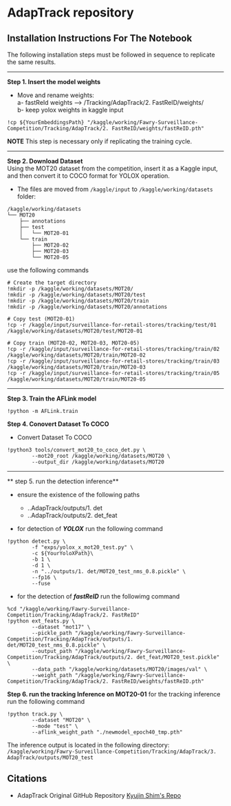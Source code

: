 # AdapTrack repository

## Installation Instructions For The Notebook

The following installation steps must be followed in sequence to replicate the same results.

---

**Step 1. Insert the model weights**  

- Move and rename weights:  
   a- fastReId weights --> /Tracking/AdapTrack/2. FastReID/weights/  
   b- keep yolox weights in kaggle input  

```shell
!cp ${YourEmbeddingsPath} "/kaggle/working/Fawry-Surveillance-Competition/Tracking/AdapTrack/2. FastReID/weights/fastReID.pth"
```

**NOTE** This step is necessary only if replicating the training cycle.

---

**Step 2. Download Dataset**  
Using the MOT20 dataset from the competition, insert it as a Kaggle input, and then convert it to COCO format for YOLOX operation.

- The files are moved from `/kaggle/input` to `/kaggle/working/datasets` folder:

```
/kaggle/working/datasets
└── MOT20
    ├── annotations
    ├── test
    │   └── MOT20-01
    └── train
        ├── MOT20-02
        ├── MOT20-03
        └── MOT20-05
```

use the following commands

``` shell
# Create the target directory
!mkdir -p /kaggle/working/datasets/MOT20/
!mkdir -p /kaggle/working/datasets/MOT20/test
!mkdir -p /kaggle/working/datasets/MOT20/train
!mkdir -p /kaggle/working/datasets/MOT20/annotations

# Copy test (MOT20-01)
!cp -r /kaggle/input/surveillance-for-retail-stores/tracking/test/01 /kaggle/working/datasets/MOT20/test/MOT20-01

# Copy train (MOT20-02, MOT20-03, MOT20-05)
!cp -r /kaggle/input/surveillance-for-retail-stores/tracking/train/02 /kaggle/working/datasets/MOT20/train/MOT20-02
!cp -r /kaggle/input/surveillance-for-retail-stores/tracking/train/03 /kaggle/working/datasets/MOT20/train/MOT20-03
!cp -r /kaggle/input/surveillance-for-retail-stores/tracking/train/05 /kaggle/working/datasets/MOT20/train/MOT20-05
```

---

**Step 3. Train the AFLink model**
```shell
!python -m AFLink.train
```

**Step 4. Conovert Dataset To COCO**

- Convert Dataset To COCO 

```shell
!python3 tools/convert_mot20_to_coco_det.py \
        --mot20_root /kaggle/working/datasets/MOT20 \
        --output_dir /kaggle/working/datasets/MOT20
```

---
** step 5. run the detection inference**
- ensure the existence of the following paths
    - ..AdapTrack/outputs/1. det
    - ..AdapTrack/outputs/2. det_feat 

- for detection of ***YOLOX*** run the following command
``` shell
!python detect.py \
        -f "exps/yolox_x_mot20_test.py" \
        -c ${YourYoloXPath}\
        -b 1 \
        -d 1 \
        -n "../outputs/1. det/MOT20_test_nms_0.8.pickle" \
        --fp16 \
        --fuse
```
- for the detection of ***fastReID*** run the followimg command
```shell
%cd "/kaggle/working/Fawry-Surveillance-Competition/Tracking/AdapTrack/2. FastReID"
!python ext_feats.py \
        --dataset "mot17" \
        --pickle_path "/kaggle/working/Fawry-Surveillance-Competition/Tracking/AdapTrack/outputs/1. det/MOT20_test_nms_0.8.pickle" \ 
        --output_path "/kaggle/working/Fawry-Surveillance-Competition/Tracking/AdapTrack/outputs/2. det_feat/MOT20_test.pickle" \ 
        --data_path "/kaggle/working/datasets/MOT20/images/val" \
        --weight_path "/kaggle/working/Fawry-Surveillance-Competition/Tracking/AdapTrack/2. FastReID/weights/fastReID.pth"
```
**Step 6. run the tracking Inference on MOT20-01** 
for the tracking inference run the following command
```shell
!python track.py \
        --dataset "MOT20" \
        --mode "test" \  
        --aflink_weight_path "./newmodel_epoch40_tmp.pth"
``` 
The inference output is located in the following directory:<br>
  `/kaggle/working/Fawry-Surveillance-Competition/Tracking/AdapTrack/3. AdapTrack/outputs/MOT20_test`

## Citations

- AdapTrack Original GitHub Repository
  [Kyujin Shim's Repo](https://github.com/kamkyu94/AdapTrack.git)
